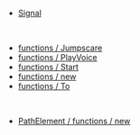 - [Signal](https://github.com/paishee/Rented-Noisai/blob/main/noisai/Signal.lua)

<br>

- [functions / Jumpscare](https://github.com/paishee/Rented-Noisai/blob/main/noisai/functions/Jumpscare.lua)
- [functions / PlayVoice](https://github.com/paishee/Rented-Noisai/blob/main/noisai/functions/PlayVoice.lua)
- [functions / Start](https://github.com/paishee/Rented-Noisai/blob/main/noisai/functions/Start.lua)
- [functions / new](https://github.com/paishee/Rented-Noisai/blob/main/noisai/functions/new.lua)
- [functions / To](https://github.com/paishee/Rented-Noisai/blob/main/noisai/functions/To.lua)

<br>
  
- [PathElement / functions / new](https://github.com/paishee/Rented-Noisai/blob/main/noisai/PathElement/functions/new.lua)
